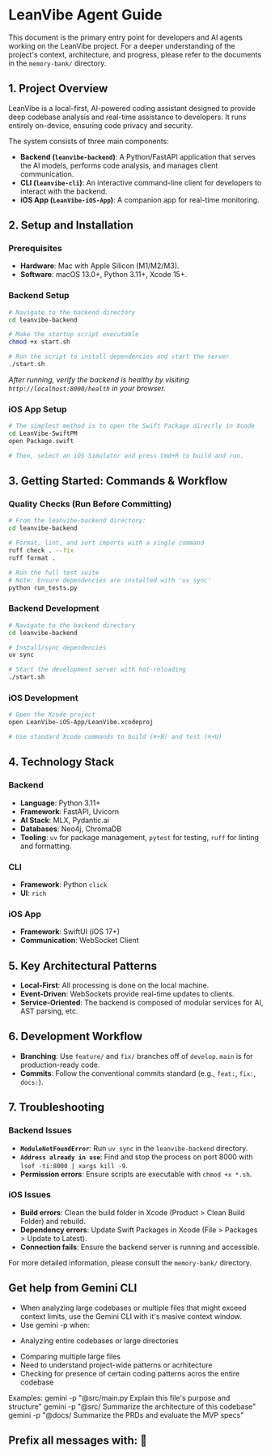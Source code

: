 # LeanVibe Agent Guide

This document is the primary entry point for developers and AI agents working on the LeanVibe project. For a deeper understanding of the project's context, architecture, and progress, please refer to the documents in the `memory-bank/` directory.

## 1. Project Overview

LeanVibe is a local-first, AI-powered coding assistant designed to provide deep codebase analysis and real-time assistance to developers. It runs entirely on-device, ensuring code privacy and security.

The system consists of three main components:
*   **Backend (`leanvibe-backend`)**: A Python/FastAPI application that serves the AI models, performs code analysis, and manages client communication.
*   **CLI (`leanvibe-cli`)**: An interactive command-line client for developers to interact with the backend.
*   **iOS App (`LeanVibe-iOS-App`)**: A companion app for real-time monitoring.

## 2. Setup and Installation

### Prerequisites
*   **Hardware**: Mac with Apple Silicon (M1/M2/M3).
*   **Software**: macOS 13.0+, Python 3.11+, Xcode 15+.

### Backend Setup
```bash
# Navigate to the backend directory
cd leanvibe-backend

# Make the startup script executable
chmod +x start.sh

# Run the script to install dependencies and start the server
./start.sh
```
*After running, verify the backend is healthy by visiting `http://localhost:8000/health` in your browser.*

### iOS App Setup
```bash
# The simplest method is to open the Swift Package directly in Xcode
cd LeanVibe-SwiftPM
open Package.swift

# Then, select an iOS Simulator and press Cmd+R to build and run.
```

## 3. Getting Started: Commands & Workflow

### Quality Checks (Run Before Committing)
```bash
# From the leanvibe-backend directory:
cd leanvibe-backend

# Format, lint, and sort imports with a single command
ruff check . --fix
ruff format .

# Run the full test suite
# Note: Ensure dependencies are installed with 'uv sync'
python run_tests.py
```

### Backend Development
```bash
# Navigate to the backend directory
cd leanvibe-backend

# Install/sync dependencies
uv sync

# Start the development server with hot-reloading
./start.sh
```

### iOS Development
```bash
# Open the Xcode project
open LeanVibe-iOS-App/LeanVibe.xcodeproj

# Use standard Xcode commands to build (⌘+B) and test (⌘+U)
```

## 4. Technology Stack

### Backend
*   **Language**: Python 3.11+
*   **Framework**: FastAPI, Uvicorn
*   **AI Stack**: MLX, Pydantic.ai
*   **Databases**: Neo4j, ChromaDB
*   **Tooling**: `uv` for package management, `pytest` for testing, `ruff` for linting and formatting.

### CLI
*   **Framework**: Python `click`
*   **UI**: `rich`

### iOS App
*   **Framework**: SwiftUI (iOS 17+)
*   **Communication**: WebSocket Client

## 5. Key Architectural Patterns
*   **Local-First**: All processing is done on the local machine.
*   **Event-Driven**: WebSockets provide real-time updates to clients.
*   **Service-Oriented**: The backend is composed of modular services for AI, AST parsing, etc.

## 6. Development Workflow
*   **Branching**: Use `feature/` and `fix/` branches off of `develop`. `main` is for production-ready code.
*   **Commits**: Follow the conventional commits standard (e.g., `feat:`, `fix:`, `docs:`).

## 7. Troubleshooting

### Backend Issues
*   **`ModuleNotFoundError`**: Run `uv sync` in the `leanvibe-backend` directory.
*   **`Address already in use`**: Find and stop the process on port 8000 with `lsof -ti:8000 | xargs kill -9`.
*   **Permission errors**: Ensure scripts are executable with `chmod +x *.sh`.

### iOS Issues
*   **Build errors**: Clean the build folder in Xcode (Product > Clean Build Folder) and rebuild.
*   **Dependency errors**: Update Swift Packages in Xcode (File > Packages > Update to Latest).
*   **Connection fails**: Ensure the backend server is running and accessible.

For more detailed information, please consult the `memory-bank/` directory.

## Get help from Gemini CLI

* When analyzing large codebases or multiple files that might exceed context limits, use the Gemini CLI with it's masive context window.
* Use gemini -p when:

- Analyzing entire codebases or large directories
* Comparing multiple large files
* Need to understand project-wide patterns or acrhitecture
* Checking for presence of certain coding patterns acros the entire codebase

Examples:
 gemini -p "@src/main.py Explain this file's purpose and structure"
 gemini -p "@src/ Summarize the architecture of this codebase"
 gemini -p "@docs/ Summarize the PRDs and evaluate the MVP specs"

## Prefix all messages with: 🐙
